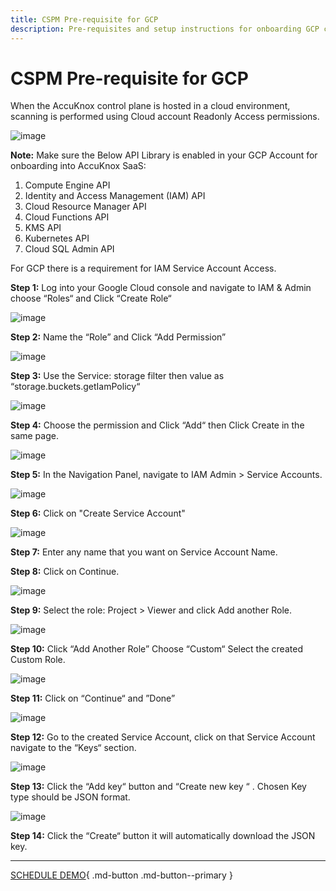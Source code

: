```yaml
---
title: CSPM Pre-requisite for GCP
description: Pre-requisites and setup instructions for onboarding GCP cloud accounts to AccuKnox SaaS for continuous compliance and security checks.
---
```


# CSPM Pre-requisite for GCP

When the AccuKnox control plane is hosted in a cloud environment, scanning is performed using Cloud account Readonly Access permissions.

![image](images/gcp-arch.png)

**Note:**
Make sure the Below API Library is enabled in your GCP Account for onboarding into AccuKnox SaaS:

1. Compute Engine API
2. Identity and Access Management (IAM) API
3. Cloud Resource Manager API
4. Cloud Functions API
5. KMS API
6. Kubernetes API
7. Cloud SQL Admin API

For GCP there is a requirement for IAM Service Account Access.

**Step 1:**  Log into your Google Cloud console and navigate to  IAM & Admin choose “Roles“ and Click “Create Role“

![image](images/gcp/gcp-0.png)

**Step 2:**  Name the “Role” and Click “Add Permission”

![image](images/gcp/gcp-1.png)

**Step 3:**  Use the Service: storage filter then value as “storage.buckets.getIamPolicy“

![image](images/gcp/gcp-2.png)

**Step 4:** Choose the permission and Click “Add“ then Click Create in the same page.

![image](images/gcp/gcp-3.png)

**Step 5:**  In the Navigation Panel, navigate to IAM Admin > Service Accounts.

![image](images/gcp/gcp-4.png)

**Step 6:** Click on "Create Service Account"

![image](images/gcp/gcp-5.png)

**Step 7:** Enter any name that you want on Service Account Name.

**Step 8:** Click on Continue.

![image](images/gcp/gcp-6.png)

**Step 9:** Select the role: Project > Viewer and click Add another Role.

![image](images/gcp/gcp-7.png)

**Step 10:** Click “Add Another Role” Choose “Custom“ Select the created Custom Role.

![image](images/gcp/gcp-8.png)

**Step 11:** Click on “Continue“ and ”Done”

![image](images/gcp/gcp-9.png)

**Step 12:** Go to the created Service Account, click on that Service Account navigate to the “Keys“ section.

![image](images/gcp/gcp-10.png)

**Step 13:** Click the “Add key“ button and “Create new key “ . Chosen Key type should be JSON format.

![image](images/gcp/gcp-11.png)

**Step 14:** Click the “Create“ button it will automatically download the JSON key.

- - -
[SCHEDULE DEMO](https://www.accuknox.com/contact-us){ .md-button .md-button--primary }
